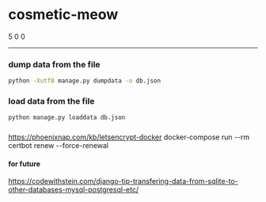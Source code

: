 # cosmetic-meow
5 0 0

---
### dump data from the file
```bash
python -Xutf8 manage.py dumpdata -o db.json
```
### load data from the file
```bash
python manage.py loaddata db.json
```
###
https://phoenixnap.com/kb/letsencrypt-docker
docker-compose run --rm certbot renew --force-renewal

#### for future
https://codewithstein.com/django-tip-transfering-data-from-sqlite-to-other-databases-mysql-postgresql-etc/
